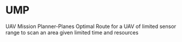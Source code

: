 # UMP
UAV Mission Planner-Planes Optimal Route for a UAV of limited sensor range to scan an area given limited time and resources
